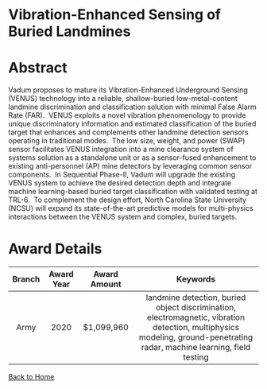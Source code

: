 
Vibration-Enhanced Sensing of Buried Landmines
==============================================

# Abstract


Vadum proposes to mature its Vibration-Enhanced Underground Sensing (VENUS) technology into a reliable, shallow-buried low-metal-content landmine discrimination and classification solution with minimal False Alarm Rate (FAR).  VENUS exploits a novel vibration phenomenology to provide unique discriminatory information and estimated classification of the buried target that enhances and complements other landmine detection sensors operating in traditional modes.  The low size, weight, and power (SWAP) sensor facilitates VENUS integration into a mine clearance system of systems solution as a standalone unit or as a sensor-fused enhancement to existing anti-personnel (AP) mine detectors by leveraging common sensor components.  In Sequential Phase-II, Vadum will upgrade the existing VENUS system to achieve the desired detection depth and integrate machine learning-based buried target classification with validated testing at TRL-6.  To complement the design effort, North Carolina State University (NCSU) will expand its state-of-the-art predictive models for multi-physics interactions between the VENUS system and complex, buried targets.  

# Award Details

|Branch|Award Year|Award Amount|Keywords|
| :---: | :---: | :---: | :---: |
|Army|2020|$1,099,960|landmine detection, buried object discrimination, electromagnetic, vibration detection, multiphysics modeling, ground-penetrating radar, machine learning, field testing|
  
  


[Back to Home](https://github.com/chrischow/dod_sbir_awards/Reports/CC/#1117)